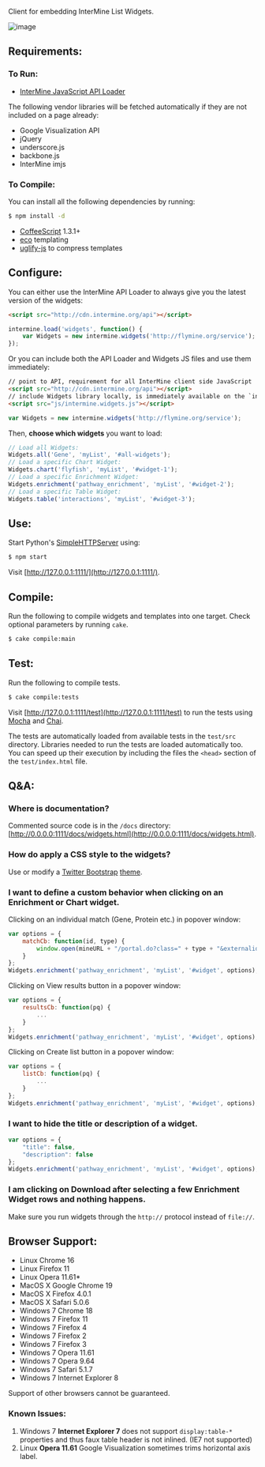 Client for embedding InterMine List Widgets.

![image](https://raw.github.com/radekstepan/intermine-widget-client/master/example.png)

## Requirements:

### To Run:

- [InterMine JavaScript API Loader](http://radekstepan.github.com/intermine-api-loader/intermine.api.js)

The following vendor libraries will be fetched automatically if they are not included on a page already:

- Google Visualization API
- jQuery
- underscore.js
- backbone.js
- InterMine imjs

### To Compile:

You can install all the following dependencies by running:

```bash
$ npm install -d
```

- [CoffeeScript](http://coffeescript.org/) 1.3.1+
- [eco](https://github.com/sstephenson/eco) templating
- [uglify-js](https://github.com/mishoo/UglifyJS) to compress templates

## Configure:

You can either use the InterMine API Loader to always give you the latest version of the widgets:

```html
<script src="http://cdn.intermine.org/api"></script>
```

```javascript
intermine.load('widgets', function() {
    var Widgets = new intermine.widgets('http://flymine.org/service');
});
```

Or you can include both the API Loader and Widgets JS files and use them immediately:

```html
// point to API, requirement for all InterMine client side JavaScript
<script src="http://cdn.intermine.org/api"></script>
// include Widgets library locally, is immediately available on the `intermine` namespace
<script src="js/intermine.widgets.js"></script>
```

```javascript
var Widgets = new intermine.widgets('http://flymine.org/service');
```

Then, **choose which widgets** you want to load:

```javascript
// Load all Widgets:
Widgets.all('Gene', 'myList', '#all-widgets');
// Load a specific Chart Widget:
Widgets.chart('flyfish', 'myList', '#widget-1');
// Load a specific Enrichment Widget:
Widgets.enrichment('pathway_enrichment', 'myList', '#widget-2');
// Load a specific Table Widget:
Widgets.table('interactions', 'myList', '#widget-3');
```

## Use:

Start Python's [SimpleHTTPServer](http://docs.python.org/library/simplehttpserver.html) using:

```bash
$ npm start
```

Visit [http://127.0.0.1:1111/](http://127.0.0.1:1111/).

## Compile:

Run the following to compile widgets and templates into one target. Check optional parameters by running `cake`.

```bash
$ cake compile:main
```

## Test:

Run the following to compile tests.

```bash
$ cake compile:tests
```

Visit [http://127.0.0.1:1111/test](http://127.0.0.1:1111/test) to run the tests using [Mocha](http://visionmedia.github.com/mocha/) and [Chai](http://chaijs.com/).

The tests are automatically loaded from available tests in the `test/src` directory. Libraries needed to run the tests are loaded automatically too. You can speed up their execution by including the files the `<head>` section of the `test/index.html` file.

## Q&A:

### Where is documentation?

Commented source code is in the `/docs` directory: [http://0.0.0.0:1111/docs/widgets.html](http://0.0.0.0:1111/docs/widgets.html).

### How do apply a CSS style to the widgets?

Use or modify a [Twitter Bootstrap](http://twitter.github.com/bootstrap/) [theme](http://bootswatch.com/).

### I want to define a custom behavior when clicking on an Enrichment or Chart widget.

Clicking on an individual match (Gene, Protein etc.) in popover window:

```javascript
var options = {
    matchCb: function(id, type) {
        window.open(mineURL + "/portal.do?class=" + type + "&externalids=" + id);
    }
};
Widgets.enrichment('pathway_enrichment', 'myList', '#widget', options);
```

Clicking on View results button in a popover window:

```javascript
var options = {
    resultsCb: function(pq) {
        ...
    }
};
Widgets.enrichment('pathway_enrichment', 'myList', '#widget', options);
```

Clicking on Create list button in a popover window:

```javascript
var options = {
    listCb: function(pq) {
        ...
    }
};
Widgets.enrichment('pathway_enrichment', 'myList', '#widget', options);
```

### I want to hide the title or description of a widget.

```javascript
var options = {
    "title": false,
    "description": false
};
Widgets.enrichment('pathway_enrichment', 'myList', '#widget', options);
```

### I am clicking on Download after selecting a few Enrichment Widget rows and nothing happens.

Make sure you run widgets through the `http://` protocol instead of `file://`.

## Browser Support:

- Linux Chrome 16
- Linux Firefox 11
- Linux Opera 11.61*
- MacOS X Google Chrome 19
- MacOS X Firefox 4.0.1
- MacOS X Safari 5.0.6
- Windows 7 Chrome 18
- Windows 7 Firefox 11
- Windows 7 Firefox 4
- Windows 7 Firefox 2
- Windows 7 Firefox 3
- Windows 7 Opera 11.61
- Windows 7 Opera 9.64
- Windows 7 Safari 5.1.7
- Windows 7 Internet Explorer 8

Support of other browsers cannot be guaranteed.

### Known Issues:

1. Windows 7 **Internet Explorer 7** does not support `display:table-*` properties and thus faux table header is not inlined. (IE7 not supported)
1. Linux **Opera 11.61** Google Visualization sometimes trims horizontal axis label.